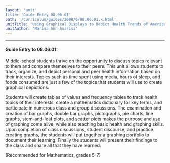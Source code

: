 ```yaml
---
layout: 'unit'
title: 'Guide Entry 08.06.01'
path: '/curriculum/guides/2008/6/08.06.01.x.html'
unitTitle: 'Using Graphical Displays to Depict Health Trends of America’s Youth'
unitAuthor: 'Marisa Ann Asarisi'
---
```


<body>
<hr/>
 <h4>
  Guide Entry to 08.06.01:
 </h4>
 <p>
  Middle-school students thrive on the opportunity to discuss topics relevant to them and compare themselves to their peers. This unit allows students to track, organize, and depict personal and peer health information based on their interests. Topics such as time spent using media, hours of sleep, and foods consumed are just a few of the topics that students will use to create graphical depictions.
 </p>
<p>
  Students will create tables of values and frequency tables to track health topics of their interests, create a mathematics dictionary for key terms, and participate in numerous class and group discussions. The examination and creation of bar graphs, double bar graphs, pictographs, pie charts, line graphs, stem-and-leaf plots, and scatter plots makes the purpose and use of graphing come alive, while also teaching basic health and graphing skills. Upon completion of class discussions, student discourse, and practice creating graphs, the students will put together a graphing portfolio to document their learning. Finally the students will present their findings to the class and share all that they have learned.
 </p>
<p>
  (Recommended for Mathematics, grades 5-7)
 </p>

</body>
